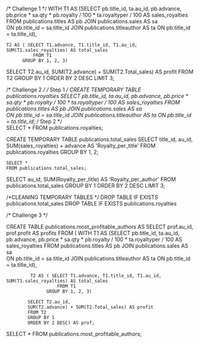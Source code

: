 /* Challenge 1 */
WITH T1 AS (SELECT pb.title_id,
				   ta.au_id,
				   pb.advance,
				   pb.price * sa.qty * pb.royalty / 100 * ta.royaltyper / 100 AS sales_royalties
		      FROM publications.titles AS pb
						JOIN publications.sales AS sa	
							ON pb.title_id = sa.title_id
						JOIN publications.titleauthor AS ta
							ON pb.title_id = ta.title_id),

	T2 AS ( SELECT T1.advance, T1.title_id, T1.au_id, SUM(T1.sales_royalties) AS total_sales
			  FROM T1
		  GROUP BY 1, 2, 3)

SELECT T2.au_id,
	   SUM(T2.advance) + SUM(T2.Total_sales) AS profit
	  FROM T2
GROUP BY 1
ORDER BY 2 DESC
LIMIT 3; 

/* Challenge 2 */
/* Step 1 */
 CREATE TEMPORARY TABLE publications.royalties
	SELECT pb.title_id,
		   ta.au_id,
		   pb.advance,
		   pb.price * sa.qty * pb.royalty / 100 * ta.royaltyper / 100 AS sales_royalties
	FROM  publications.titles AS pb
						JOIN publications.sales AS sa	
							ON pb.title_id = sa.title_id
						JOIN publications.titleauthor AS ta
							ON pb.title_id = ta.title_id;
  /* Step 2 */                          
	SELECT *
    FROM publications.royalties;

CREATE TEMPORARY TABLE publications.total_sales
SELECT title_id, 
	   au_id, 
       SUM(sales_royalties) + advance AS 'Royalty_per_title'
  FROM publications.royalties
GROUP BY 1, 2;

	SELECT *
    FROM publications.total_sales;

SELECT au_id,
	   SUM(Royalty_per_title) AS 'Royalty_per_author'
  FROM publications.total_sales
GROUP BY 1
ORDER BY 2 DESC
LIMIT 3;

/*CLEANING TEMPORARY TABLES */
DROP TABLE IF EXISTS publications.total_sales
DROP TABLE IF EXISTS publications.royalties


/* Challenge 3 */

CREATE TABLE publications.most_profitable_authors AS
SELECT prof.au_id, prof.profit AS profits
FROM (
		WITH T1 AS (SELECT pb.title_id,
						   ta.au_id,
						   pb.advance,
						   pb.price * sa.qty * pb.royalty / 100 * ta.royaltyper / 100 AS sales_royalties
		              FROM publications.titles AS pb
								JOIN publications.sales AS sa	
								ON pb.title_id = sa.title_id
								JOIN publications.titleauthor AS ta
								ON pb.title_id = ta.title_id),
                                
			 T2 AS ( SELECT T1.advance, T1.title_id, T1.au_id, SUM(T1.sales_royalties) AS total_sales
			           FROM T1
		           GROUP BY 1, 2, 3)
                   
			SELECT T2.au_id,
			SUM(T2.advance) + SUM(T2.Total_sales) AS profit
			FROM T2
			GROUP BY 1
			ORDER BY 2 DESC) AS prof;
    
SELECT *
FROM publications.most_profitable_authors;
    
  
